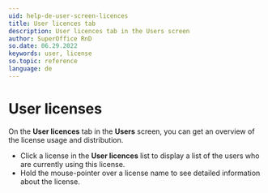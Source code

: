 ```yaml
---
uid: help-de-user-screen-licences
title: User licences tab
description: User licences tab in the Users screen
author: SuperOffice RnD
so.date: 06.29.2022
keywords: user, license
so.topic: reference
language: de
---
```


# User licenses

On the **User licences** tab in the **Users** screen, you can get an overview of the license usage and distribution.

* Click a license in the **User licences** list to display a list of the users who are currently using this license.
* Hold the mouse-pointer over a license name to see detailed information about the license.

